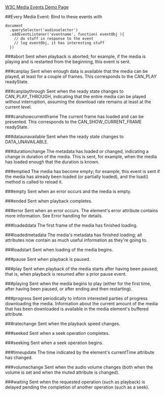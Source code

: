 <a href="http://www.w3.org/2010/05/video/mediaevents.html">W3C Media Events Demo Page</a>

##Every Media Event:
Bind to these events with

    document
      .querySelector('audioselector')
      .addEventListener('eventname', function( eventObj ){
        // do stuff in response to the event
        // log eventObj, it has interesting stuff
      })
      

###abort
Sent when playback is aborted; for example, if the media is playing and is restarted from the beginning, this event is sent.

###canplay
Sent when enough data is available that the media can be played, at least for a couple of frames.  This corresponds to the CAN_PLAY readyState.

###canplaythrough
Sent when the ready state changes to CAN_PLAY_THROUGH, indicating that the entire media can be played without interruption, assuming the download rate remains at least at the current level.

###canshowcurrentframe
The current frame has loaded and can be presented.  This corresponds to the CAN_SHOW_CURRENT_FRAME readyState.

###dataunavailable
Sent when the ready state changes to DATA_UNAVAILABLE.

###durationchange
The metadata has loaded or changed, indicating a change in duration of the media.  This is sent, for example, when the media has loaded enough that the duration is known.

###emptied
The media has become empty; for example, this event is sent if the media has already been loaded (or partially loaded), and the load() method is called to reload it.

###empty
Sent when an error occurs and the media is empty.

###ended
Sent when playback completes.

###error
Sent when an error occurs.  The element's error attribute contains more information. See Error handling for details.

###loadeddata
The first frame of the media has finished loading.

###loadedmetadata
The media's metadata has finished loading; all attributes now contain as much useful information as they're going to.

###loadstart
Sent when loading of the media begins.

###pause
Sent when playback is paused.

###play
Sent when playback of the media starts after having been paused; that is, when playback is resumed after a prior pause event.

###playing
Sent when the media begins to play (either for the first time, after having been paused, or after ending and then restarting).

###progress
Sent periodically to inform interested parties of progress downloading the media. Information about the current amount of the media that has been downloaded is available in the media element's buffered attribute.

###ratechange
Sent when the playback speed changes.

###seeked
Sent when a seek operation completes.

###seeking
Sent when a seek operation begins.

###timeupdate
The time indicated by the element's currentTime attribute has changed.

###volumechange
Sent when the audio volume changes (both when the volume is set and when the muted attribute is changed).

###waiting
Sent when the requested operation (such as playback) is delayed pending the completion of another operation (such as a seek).
